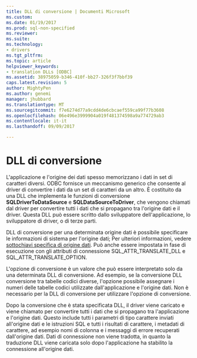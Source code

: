 ```yaml
---
title: DLL di conversione | Documenti Microsoft
ms.custom: 
ms.date: 01/19/2017
ms.prod: sql-non-specified
ms.reviewer: 
ms.suite: 
ms.technology:
- drivers
ms.tgt_pltfrm: 
ms.topic: article
helpviewer_keywords:
- translation DLLs [ODBC]
ms.assetid: 38975059-b346-410f-bb27-326f3f7bbf39
caps.latest.revision: 5
author: MightyPen
ms.author: genemi
manager: jhubbard
ms.translationtype: MT
ms.sourcegitcommit: f7e6274d77a9cdd4de6cbcaef559ca99f77b3608
ms.openlocfilehash: 06e496e3999904a019f481374598a9a774729ab3
ms.contentlocale: it-it
ms.lasthandoff: 09/09/2017

---
```

# <a name="translation-dlls"></a>DLL di conversione
L'applicazione e l'origine dei dati spesso memorizzano i dati in set di caratteri diversi. ODBC fornisce un meccanismo generico che consente al driver di convertire i dati da un set di caratteri da un altro. È costituito da una DLL che implementa le funzioni di conversione **SQLDriverToDataSource** e **SQLDataSourceToDriver**, che vengono chiamati dal driver per convertire tutti i dati che si propagano tra l'origine dati e il driver. Questa DLL può essere scritto dallo sviluppatore dell'applicazione, lo sviluppatore di driver, o di terze parti.  
  
 DLL di conversione per una determinata origine dati è possibile specificare le informazioni di sistema per l'origine dati; Per ulteriori informazioni, vedere [sottochiavi specifica di origine dati](../../../odbc/reference/install/data-source-specification-subkeys.md). Può anche essere impostata in fase di esecuzione con gli attributi di connessione SQL_ATTR_TRANSLATE_DLL e SQL_ATTR_TRANSLATE_OPTION.  
  
 L'opzione di conversione è un valore che può essere interpretato solo da una determinata DLL di conversione. Ad esempio, se la conversione DLL conversione tra tabelle codici diverse, l'opzione possibile assegnare i numeri delle tabelle codici utilizzate dall'applicazione e l'origine dati. Non è necessario per la DLL di conversione per utilizzare l'opzione di conversione.  
  
 Dopo la conversione che è stata specificata DLL, il driver viene caricato e viene chiamato per convertire tutti i dati che si propagano tra l'applicazione e l'origine dati. Questo include tutti i parametri di tipo carattere inviati all'origine dati e le istruzioni SQL e tutti i risultati di carattere, i metadati di carattere, ad esempio nomi di colonna e i messaggi di errore recuperati dall'origine dati. Dati di connessione non viene tradotta, in quanto la traduzione DLL viene caricata solo dopo l'applicazione ha stabilito la connessione all'origine dati.
